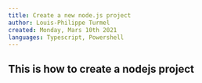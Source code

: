 ```yaml
---
title: Create a new node.js project
author: Louis-Philippe Turmel
created: Monday, Mars 10th 2021
languages: Typescript, Powershell
---
```


## This is how to create a nodejs project
